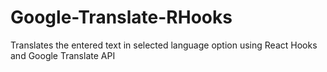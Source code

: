 # Google-Translate-RHooks
Translates the entered text in selected language option using React Hooks and Google Translate API
